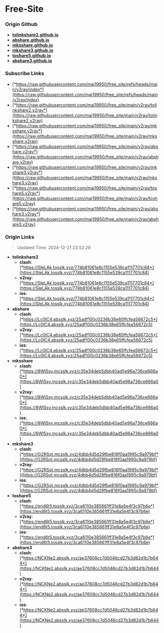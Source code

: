 # Free-Site

### Origin Github

- [**tolinkshare2.github.io**](https://github.com/tolinkshare2/tolinkshare2.github.io)
- [**abshare.github.io**](https://github.com/abshare/abshare.github.io)
- [**mksshare.github.io**](https://github.com/mksshare/mksshare.github.io)
- [**mkshare3.github.io**](https://github.com/mkshare3/mkshare3.github.io)
- [**toshare5.github.io**](https://github.com/toshare5/toshare5.github.io)
- [**abshare3.github.io**](https://github.com/abshare3/abshare3.github.io)

### Subscribe Links

- [*https://raw.githubusercontent.com/mai19950/free_site/refs/heads/main/v2ray/index*](https://raw.githubusercontent.com/mai19950/free_site/refs/heads/main/v2ray/index)
- [*https://raw.githubusercontent.com/mai19950/free_site/main/v2ray/tolinkshare2.v2ray*](https://raw.githubusercontent.com/mai19950/free_site/main/v2ray/tolinkshare2.v2ray)
- [*https://raw.githubusercontent.com/mai19950/free_site/main/v2ray/mksshare.v2ray*](https://raw.githubusercontent.com/mai19950/free_site/main/v2ray/mksshare.v2ray)
- [*https://raw.githubusercontent.com/mai19950/free_site/main/v2ray/abshare.v2ray*](https://raw.githubusercontent.com/mai19950/free_site/main/v2ray/abshare.v2ray)
- [*https://raw.githubusercontent.com/mai19950/free_site/main/v2ray/mkshare3.v2ray*](https://raw.githubusercontent.com/mai19950/free_site/main/v2ray/mkshare3.v2ray)
- [*https://raw.githubusercontent.com/mai19950/free_site/main/v2ray/toshare5.v2ray*](https://raw.githubusercontent.com/mai19950/free_site/main/v2ray/toshare5.v2ray)
- [*https://raw.githubusercontent.com/mai19950/free_site/main/v2ray/abshare3.v2ray*](https://raw.githubusercontent.com/mai19950/free_site/main/v2ray/abshare3.v2ray)

### Origin Links

> Updated Time: 2024-12-21 23:52:29

- **tolinkshare2**
  - **clash**: [*https://SleLAk.tosslk.xyz/774b81061e8c1155e539ca1117701c84*](https://SleLAk.tosslk.xyz/774b81061e8c1155e539ca1117701c84)
  - **v2ray**: [*https://SleLAk.tosslk.xyz/774b81061e8c1155e539ca1117701c84*](https://SleLAk.tosslk.xyz/774b81061e8c1155e539ca1117701c84)
  - **ios**: [*https://SleLAk.tosslk.xyz/774b81061e8c1155e539ca1117701c84*](https://SleLAk.tosslk.xyz/774b81061e8c1155e539ca1117701c84)
- **abshare**
  - **clash**: [*https://Lc0lC4.absslk.xyz/25adf100c0236b38e65ffcfea56672c5*](https://Lc0lC4.absslk.xyz/25adf100c0236b38e65ffcfea56672c5)
  - **v2ray**: [*https://Lc0lC4.absslk.xyz/25adf100c0236b38e65ffcfea56672c5*](https://Lc0lC4.absslk.xyz/25adf100c0236b38e65ffcfea56672c5)
  - **ios**: [*https://Lc0lC4.absslk.xyz/25adf100c0236b38e65ffcfea56672c5*](https://Lc0lC4.absslk.xyz/25adf100c0236b38e65ffcfea56672c5)
- **mksshare**
  - **clash**: [*https://8WlSsy.mcsslk.xyz/c35e34deb5dbb40ad5e96a736ce666a0*](https://8WlSsy.mcsslk.xyz/c35e34deb5dbb40ad5e96a736ce666a0)
  - **v2ray**: [*https://8WlSsy.mcsslk.xyz/c35e34deb5dbb40ad5e96a736ce666a0*](https://8WlSsy.mcsslk.xyz/c35e34deb5dbb40ad5e96a736ce666a0)
  - **ios**: [*https://8WlSsy.mcsslk.xyz/c35e34deb5dbb40ad5e96a736ce666a0*](https://8WlSsy.mcsslk.xyz/c35e34deb5dbb40ad5e96a736ce666a0)
- **mkshare3**
  - **clash**: [*https://G2RSot.mcsslk.xyz/4dbb4d5d29fbe816f0aa1995c9a979bf*](https://G2RSot.mcsslk.xyz/4dbb4d5d29fbe816f0aa1995c9a979bf)
  - **v2ray**: [*https://G2RSot.mcsslk.xyz/4dbb4d5d29fbe816f0aa1995c9a979bf*](https://G2RSot.mcsslk.xyz/4dbb4d5d29fbe816f0aa1995c9a979bf)
  - **ios**: [*https://G2RSot.mcsslk.xyz/4dbb4d5d29fbe816f0aa1995c9a979bf*](https://G2RSot.mcsslk.xyz/4dbb4d5d29fbe816f0aa1995c9a979bf)
- **toshare5**
  - **clash**: [*https://end6t5.tosslk.xyz/3ca6110e385661ff31e8a5e4f3c97b6e*](https://end6t5.tosslk.xyz/3ca6110e385661ff31e8a5e4f3c97b6e)
  - **v2ray**: [*https://end6t5.tosslk.xyz/3ca6110e385661ff31e8a5e4f3c97b6e*](https://end6t5.tosslk.xyz/3ca6110e385661ff31e8a5e4f3c97b6e)
  - **ios**: [*https://end6t5.tosslk.xyz/3ca6110e385661ff31e8a5e4f3c97b6e*](https://end6t5.tosslk.xyz/3ca6110e385661ff31e8a5e4f3c97b6e)
- **abshare3**
  - **clash**: [*https://NCKNe2.absslk.xyz/ae37608cc7d5046cd27b3d82d1b7b644*](https://NCKNe2.absslk.xyz/ae37608cc7d5046cd27b3d82d1b7b644)
  - **v2ray**: [*https://NCKNe2.absslk.xyz/ae37608cc7d5046cd27b3d82d1b7b644*](https://NCKNe2.absslk.xyz/ae37608cc7d5046cd27b3d82d1b7b644)
  - **ios**: [*https://NCKNe2.absslk.xyz/ae37608cc7d5046cd27b3d82d1b7b644*](https://NCKNe2.absslk.xyz/ae37608cc7d5046cd27b3d82d1b7b644)
